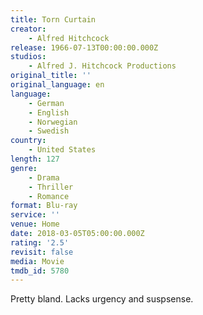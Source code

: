 ```yaml
---
title: Torn Curtain
creator:
    - Alfred Hitchcock
release: 1966-07-13T00:00:00.000Z
studios:
    - Alfred J. Hitchcock Productions
original_title: ''
original_language: en
language:
    - German
    - English
    - Norwegian
    - Swedish
country:
    - United States
length: 127
genre:
    - Drama
    - Thriller
    - Romance
format: Blu-ray
service: ''
venue: Home
date: 2018-03-05T05:00:00.000Z
rating: '2.5'
revisit: false
media: Movie
tmdb_id: 5780
---
```


Pretty bland. Lacks urgency and suspsense.
